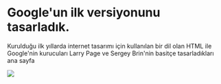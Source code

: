 # Google'un ilk versiyonunu tasarladık.

Kurulduğu ilk yıllarda internet tasarımı için kullanılan bir dil olan HTML ile Google'nin kurucuları Larry Page ve Sergey Brin'nin basitçe tasarladıkları ana sayfa

<img src="googleödevi.png">
